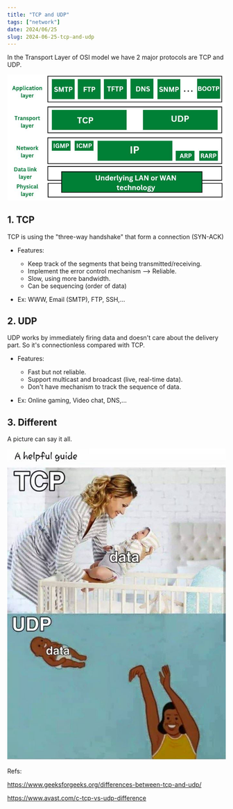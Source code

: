 ```yaml
---
title: "TCP and UDP"
tags: ["network"]
date: 2024/06/25
slug: 2024-06-25-tcp-and-udp
---
```


In the Transport Layer of OSI model we have 2 major protocols are TCP and UDP.

![OSI Model](https://raw.githubusercontent.com/southxzx/handbook-gatsby/main/_posts/everyday/_meta/osi-model.jpg)

## 1. TCP

TCP is using the "three-way handshake" that form a connection (SYN-ACK)

- Features:

  - Keep track of the segments that being transmitted/receiving.
  - Implement the error control mechanism --> Reliable.
  - Slow, using more bandwidth.
  - Can be sequencing (order of data)

- Ex: WWW, Email (SMTP), FTP, SSH,...

## 2. UDP

UDP works by immediately firing data and doesn't care about the delivery part. So it's connectionless compared with TCP.

- Features:

  - Fast but not reliable.
  - Support multicast and broadcast (live, real-time data).
  - Don't have mechanism to track the sequence of data.

- Ex: Online gaming, Video chat, DNS,...

## 3. Different

A picture can say it all.

![TCP vs UDP](https://raw.githubusercontent.com/southxzx/handbook-gatsby/main/_posts/everyday/_meta/tcp-udp.jpg)

Refs:

https://www.geeksforgeeks.org/differences-between-tcp-and-udp/

https://www.avast.com/c-tcp-vs-udp-difference
